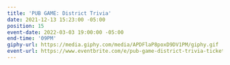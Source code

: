 ```yaml
---
title: 'PUB GAME: District Trivia'
date: 2021-12-13 15:23:00 -05:00
position: 15
event-date: 2022-03-03 19:00:00 -05:00
end-time: '09PM'
giphy-url: https://media.giphy.com/media/APDFlaP8poxD9DV1PM/giphy.gif
event-url: https://www.eventbrite.com/e/pub-game-district-trivia-tickets-265147091087
---
```


